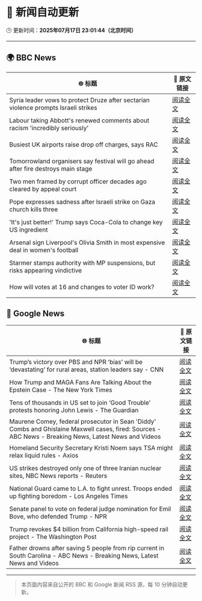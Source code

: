 # 🧠 新闻自动更新

🕒 更新时间：**2025年07月17日 23:01:44（北京时间）**

---

## 🌍 BBC News

| 🌐 标题 | 🔗 原文链接 |
|--------|-------------|
| Syria leader vows to protect Druze after sectarian violence prompts Israeli strikes | [阅读全文](https://www.bbc.com/news/articles/cg5z3jqe673o) |
| Labour taking Abbott's renewed comments about racism 'incredibly seriously' | [阅读全文](https://www.bbc.com/news/articles/cwye24vjnn8o) |
| Busiest UK airports raise drop off charges, says RAC | [阅读全文](https://www.bbc.com/news/articles/cwyg0ly2ld8o) |
| Tomorrowland organisers say festival will go ahead after fire destroys main stage | [阅读全文](https://www.bbc.com/news/articles/cpwqewyrw57o) |
| Two men framed by corrupt officer decades ago cleared by appeal court | [阅读全文](https://www.bbc.com/news/articles/c5ylzyr8gpko) |
| Pope expresses sadness after Israeli strike on Gaza church kills three | [阅读全文](https://www.bbc.com/news/articles/c8xvnlpx2dxo) |
| 'It's just better!' Trump says Coca-Cola to change key US ingredient | [阅读全文](https://www.bbc.com/news/articles/czxe59zl8qzo) |
| Arsenal sign Liverpool's Olivia Smith in most expensive deal in women's football | [阅读全文](https://www.bbc.com/sport/football/articles/c3r9yz5x3w5o) |
| Starmer stamps authority with MP suspensions, but risks appearing vindictive | [阅读全文](https://www.bbc.com/news/articles/cedg44wj47go) |
| How will votes at 16 and changes to voter ID work? | [阅读全文](https://www.bbc.com/news/articles/cm2lgnze013o) |

## 📰 Google News

| 🌐 标题 | 🔗 原文链接 |
|--------|-------------|
| Trump’s victory over PBS and NPR ‘bias’ will be ‘devastating’ for rural areas, station leaders say - CNN | [阅读全文](https://news.google.com/rss/articles/CBMijwFBVV95cUxQVEc4V1ZMeG0waFkwMDVjcWF5S21lcE9ZdXpqY0MyMDkxVzMxbVpaNzNZcnkyZDJSYnZ2b0R5eUFXNFRxb1JUTFl6THlhZXM1TFctcGN4cEZFcW9xaUhMZUtFREttZ0ZqNnhyRkotUlJYNUcwbGF1UmVvVDdZWXZXRk12bWdDc3lMS2k3UTVTc9IBlAFBVV95cUxNVjk3RUs4WURZcTBhSmJETS1KMGg3dENSbE1jRHgwYTBOZjQyR1dkTHdpd2hFcHVhR3duZ2xWRzZFVnBOZVdyTHcyM2xUbk44enZEVXl4WGc0LWVObFh0Wk1fU3NaQ3JsTjZGRkdaYS12cmNpUlE2YkRyNkJPWWI4NFNzUUhiTm9vcXhwdXJVZ2F2OVZq?oc=5) |
| How Trump and MAGA Fans Are Talking About the Epstein Case - The New York Times | [阅读全文](https://news.google.com/rss/articles/CBMikgFBVV95cUxPSWN1VVpibmVMZm9SNk5fajNHSFRDTkIxbExNRnZhTjRyR0NpdzVjOTAtQU5ld3VuUEF6ZlBIZlNJZFYyUDNOcVdWZk9jdVJXcHFfbk52c3Rzc0hMM1E2bUJTWFEtVnJqN05UVVY2cW1lcGdQM0xqOEtYQW1iVTkxNjM4dXgxc1NDVkw5anJzMG05Zw?oc=5) |
| Tens of thousands in US set to join ‘Good Trouble’ protests honoring John Lewis - The Guardian | [阅读全文](https://news.google.com/rss/articles/CBMijwFBVV95cUxNYi03ejJyTExidEVlYWJFaXR1U0NqdUJ0UEI3eUk2dlBjZU5kTlZ5X2Z1NUZlWXBBWHY5QzV6OUp4UHpBczdmdU1fMGJKZWM5WGlKU2RnVENiRGtSWGpGbS1qRTJVRXp3YWNoUENQN2h2aWY4bFItOHNIa0lxNGJXTm9kN0t4THZoM2NIN3VrNA?oc=5) |
| Maurene Comey, federal prosecutor in Sean 'Diddy' Combs and Ghislaine Maxwell cases, fired: Sources - ABC News - Breaking News, Latest News and Videos | [阅读全文](https://news.google.com/rss/articles/CBMimwFBVV95cUxPdVNqb21fLUV0Z2IxTXZDWWdOeUZ4Wi1kTkZsTXo4X1ZGZGQ1Qkp0SHpidWd2MjNuNk9JblphS1lIZnVvNXR5Vnp0N3RjeUp3eFhqQUo3eUxMaVMtWXl3TUVRVzVCb05xazZ2VWNBcE11MFplaVlLeDhfOWVCMlVTdjdNeENxOTZrazRrMEFWczBaUGdYak1mdFF3VdIBoAFBVV95cUxOenNERXgzU1h0aElheTJDNGdkQ0RYT0FxaThIMm9jc0Qtd2ZZUkZ0XzE5NUgxOVY2ZFdsc2ZZT015aVJEWVZSSXBZUU5oYlNaX3N0NTVCQ1l0Z2hJaVg0S2R1VjJNOUNpZDFzaXo0TjVXeWt3UU9uV2U2TFRoS1F4U3EtZEdKdjRQN1VWdXBzeHFxVjlfOWtSa2hya3Z6RExR?oc=5) |
| Homeland Security Secretary Kristi Noem says TSA might relax liquid rules - Axios | [阅读全文](https://news.google.com/rss/articles/CBMiiwFBVV95cUxPOUh2blBBMTZlT2w1LXBmajYzNm4ySFR4OEVNakh3SXA1RTUzR2EzaS1leEpIRG5nbzl4X01MbURfYThsM1I5T3pTMXQzdXc0d1ExUWlhUEVoWHpCLWRsX243YVA1d2dvb19LbUs5T3hzbGN2VkhoOTBVZkZzZml5Si1TX3VoRFMtejln?oc=5) |
| US strikes destroyed only one of three Iranian nuclear sites, NBC News reports - Reuters | [阅读全文](https://news.google.com/rss/articles/CBMixwFBVV95cUxQUE9RYkNmUml1ZTdoMDkxa1dIbGI2M0lCSnMtN2FsR0NYaHMyZ3BVVG1IdmNGNXdnY2tvemNmU0FSS1FNT2p0Vm95Y2JoX2d4NVlXRlpsZnVVVUg2bml2RkFhU2FnR3BhYnhIRFBINW1RNWNHNWxkUHFkTkJhSkwtU29DdnUtdV8tNU5Bajk3cURxeS1zYmVWbVVabEktcUJpdno4ZTNhUjVqTG5OdWhUTllJY3lpN0J3ODg4N0QtX3NZMDdZM0Nz?oc=5) |
| National Guard came to L.A. to fight unrest. Troops ended up fighting boredom - Los Angeles Times | [阅读全文](https://news.google.com/rss/articles/CBMimwFBVV95cUxQV2dvbG1WMTZkYkxuNTlCUnJZRjJYY2VIdERQcGI1OGlTWDh2WWZzRGxJUHhIQ3FXbVo0bXVSc0hwMWZGakpVZUxQREZwVi1DRkVjMDA1c3BqLVhyZEZwYzBJUG9QVVUzaG0tdDVDeE8yMFhfZl9KQU9YVEtIMVo2QWQybGFSNHkxRE4zSHJQc2ZlYTBuQ18xMUQyYw?oc=5) |
| Senate panel to vote on federal judge nomination for Emil Bove, who defended Trump - NPR | [阅读全文](https://news.google.com/rss/articles/CBMidEFVX3lxTE82cnNHWnNqeDY2ZU1DWlF2NG1PRm1XQ0RXVGpmN3RSX2Q1U0FPNjJhRTZNM3dkU0xOZVpmTHJGYUZmd0tVTDBzSEVINnZUblF0cXdLX1ozaWFQMmNvNHVXdEhoZ1lZNkRTYU1EOHRTSVJ0Znd2?oc=5) |
| Trump revokes $4 billion from California high-speed rail project - The Washington Post | [阅读全文](https://news.google.com/rss/articles/CBMioAFBVV95cUxNYUFvTTZNaGpPTWJvb1loQXF1azZwM3IxZmtDSzB4OEpRakpZVWdnSWpSS0NIMnRhTktHREo0N29Yak9MZVNkQVE3OTNMNUdBWDl3RFYwajBIdkxkWWJWR2JVOThPbG9IWVNLQU1TSzh3cC16eGpJNktUOVVsaWNVeHNUWnJBUGp0NG1WV1JPSUtIU1BwZzd2WlhKemc4bURV?oc=5) |
| Father drowns after saving 5 people from rip current in South Carolina - ABC News - Breaking News, Latest News and Videos | [阅读全文](https://news.google.com/rss/articles/CBMilwFBVV95cUxPMlBBR2ZkQVk1NnJYQUg0V3FUdzB5QjItMk1Uc0pBYzl2TkdYM1FnUGZTWUdjQWFMQ1htaFZ2VUFMQkxfNlNLQ2thaVhkUXpfT1pjYkxqYTB3TGxNN0RpRUdvRHlLY05qb2hNRlhYVDc4X0hFNm9uazJVQmktOEkxMzdUMC1DMlJHWl9DVlF5SFdUbHF2RHVZ0gGcAUFVX3lxTFA4czhBMVRpNEZMckozZ1ZIT2dXdlhBOWRnQjZYNmpEVVFXN3dqQUR0REhidGVJZU14U1lmVDNzN0J1ZV8xQUtFN1FCdzBlYUliQi00cEJ6a21BbXZYWXphSzE5R0laLVdkVGhaQ1lya0VvZE5YOEdWZlBrZ2VtRFROdDJ0aUtXZnFtSmNVUXhseDNwTUtmemhibWlwWQ?oc=5) |

---
> 本页面内容来自公开的 BBC 和 Google 新闻 RSS 源，每 10 分钟自动更新。